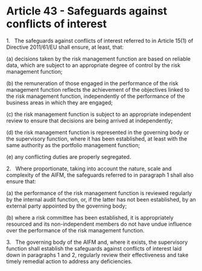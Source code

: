 # Article 43 - Safeguards against conflicts of interest


1.   The safeguards against conflicts of interest referred to in Article 15(1) of Directive 2011/61/EU shall ensure, at least, that:

(a) decisions taken by the risk management function are based on reliable data, which are subject to an appropriate degree of control by the risk management function;

(b) the remuneration of those engaged in the performance of the risk management function reflects the achievement of the objectives linked to the risk management function, independently of the performance of the business areas in which they are engaged;

(c) the risk management function is subject to an appropriate independent review to ensure that decisions are being arrived at independently;

(d) the risk management function is represented in the governing body or the supervisory function, where it has been established, at least with the same authority as the portfolio management function;

(e) any conflicting duties are properly segregated.

2.   Where proportionate, taking into account the nature, scale and complexity of the AIFM, the safeguards referred to in paragraph 1 shall also ensure that:

(a) the performance of the risk management function is reviewed regularly by the internal audit function, or, if the latter has not been established, by an external party appointed by the governing body;

(b) where a risk committee has been established, it is appropriately resourced and its non-independent members do not have undue influence over the performance of the risk management function.

3.   The governing body of the AIFM and, where it exists, the supervisory function shall establish the safeguards against conflicts of interest laid down in paragraphs 1 and 2, regularly review their effectiveness and take timely remedial action to address any deficiencies.
